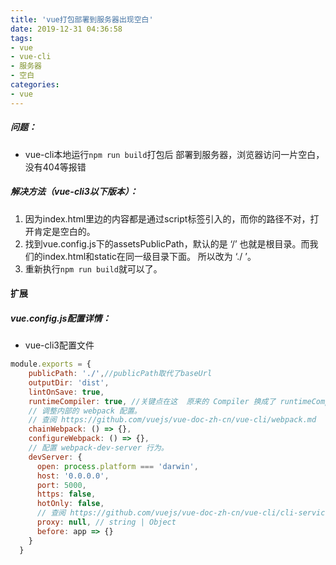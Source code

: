 ```yaml
---
title: 'vue打包部署到服务器出现空白'
date: 2019-12-31 04:36:58
tags:
- vue
- vue-cli
- 服务器
- 空白
categories:
- vue
---
```


##### 问题：

- vue-cli本地运行`npm run build`打包后 部署到服务器，浏览器访问一片空白，没有404等报错

<!--more-->

##### 解决方法（vue-cli3以下版本）：

1. 因为index.html里边的内容都是通过script标签引入的，而你的路径不对，打开肯定是空白的。
2. 找到vue.config.js下的assetsPublicPath，默认的是  ‘/’  也就是根目录。而我们的index.html和static在同一级目录下面。  所以改为  ‘./ ’。
3. 重新执行`npm run build`就可以了。



#### 扩展

##### vue.config.js配置详情：

- vue-cli3配置文件

``````javascript
module.exports = {
    publicPath: './',//publicPath取代了baseUrl
    outputDir: 'dist',
    lintOnSave: true,
    runtimeCompiler: true, //关键点在这  原来的 Compiler 换成了 runtimeCompiler
    // 调整内部的 webpack 配置。
    // 查阅 https://github.com/vuejs/vue-doc-zh-cn/vue-cli/webpack.md
    chainWebpack: () => {},
    configureWebpack: () => {},
    // 配置 webpack-dev-server 行为。
    devServer: {
      open: process.platform === 'darwin',
      host: '0.0.0.0',
      port: 5000,
      https: false,
      hotOnly: false,
      // 查阅 https://github.com/vuejs/vue-doc-zh-cn/vue-cli/cli-service.md#配置代理
      proxy: null, // string | Object
      before: app => {}
    }
  }
``````

